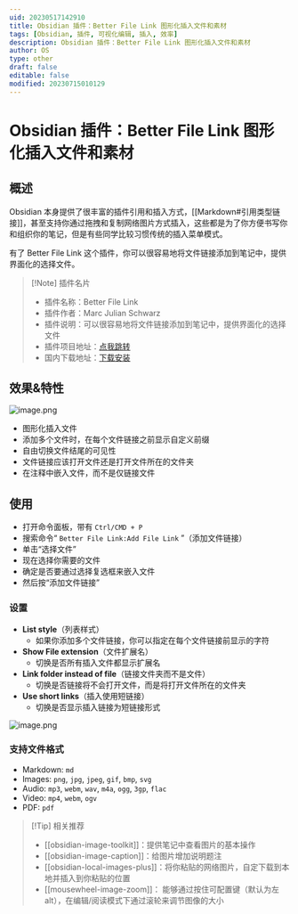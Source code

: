 ```yaml
---
uid: 20230517142910
title: Obsidian 插件：Better File Link 图形化插入文件和素材
tags: [Obsidian, 插件, 可视化编辑, 插入, 效率]
description: Obsidian 插件：Better File Link 图形化插入文件和素材
author: OS
type: other
draft: false
editable: false
modified: 20230715010129
---
```


# Obsidian 插件：Better File Link 图形化插入文件和素材

## 概述

Obsidian 本身提供了很丰富的插件引用和插入方式，[[Markdown#引用类型链接]]，甚至支持你通过拖拽和复制网络图片方式插入，这些都是为了你方便书写你和组织你的笔记，但是有些同学比较习惯传统的插入菜单模式。

有了 Better File Link 这个插件，你可以很容易地将文件链接添加到笔记中，提供界面化的选择文件。

> [!Note] 插件名片
> - 插件名称：Better File Link
> - 插件作者：Marc Julian Schwarz
> - 插件说明：可以很容易地将文件链接添加到笔记中，提供界面化的选择文件
> - 插件项目地址：[点我跳转](https://github.com/marcjulianschwarz/obsidian-file-link)
> - 国内下载地址：[下载安装](https://pkmer.cn/products/plugin/pluginMarket/?obsidian-file-link)

## 效果&特性

![image.png](https://cdn.pkmer.cn/images/20230517143411.png!pkmer)

- 图形化插入文件
- 添加多个文件时，在每个文件链接之前显示自定义前缀
- 自由切换文件结尾的可见性
- 文件链接应该打开文件还是打开文件所在的文件夹
- 在注释中嵌入文件，而不是仅链接文件

## 使用

- 打开命令面板，带有 `Ctrl/CMD + P`
- 搜索命令“ `Better File Link:Add File Link` ”（添加文件链接）
- 单击“选择文件”
- 现在选择你需要的文件
- 确定是否要通过选择复选框来嵌入文件
- 然后按“添加文件链接”

### 设置

- **List style**（列表样式）
	- 如果你添加多个文件链接，你可以指定在每个文件链接前显示的字符
- **Show File extension**（文件扩展名）
	- 切换是否所有插入文件都显示扩展名
- **Link folder instead of file**（链接文件夹而不是文件）
	- 切换是否链接将不会打开文件，而是将打开文件所在的文件夹
- **Use short links**（插入使用短链接）
	- 切换是否显示插入链接为短链接形式

![image.png](https://cdn.pkmer.cn/images/20230517144515.png!pkmer)

### 支持文件格式

- Markdown: `md`
- Images: `png`, `jpg`, `jpeg`, `gif`, `bmp`, `svg`
- Audio: `mp3`, `webm`, `wav`, `m4a`, `ogg`, `3gp`, `flac`
- Video: `mp4`, `webm`, `ogv`
- PDF: `pdf`

> [!Tip] 相关推荐
> - [[obsidian-image-toolkit]]：提供笔记中查看图片的基本操作
> - [[obsidian-image-caption]]：给图片增加说明题注
> - [[obsidian-local-images-plus]]：将你粘贴的网络图片，自定下载到本地并插入到你粘贴的位置
> - [[mousewheel-image-zoom]]： 能够通过按住可配置键（默认为左 alt），在编辑/阅读模式下通过滚轮来调节图像的大小